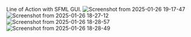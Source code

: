 Line of Action with SFML GUI.
![Screenshot from 2025-01-26 19-17-47](https://github.com/user-attachments/assets/12d0eb00-a865-4841-9e8b-ac39e94581a9)
![Screenshot from 2025-01-26 18-27-12](https://github.com/user-attachments/assets/6c8fa0e2-a1ad-4d3b-9f73-3f0c56f87e02)
![Screenshot from 2025-01-26 18-28-57](https://github.com/user-attachments/assets/c9df1bd6-fcb9-470c-a55d-bcf8cec99bfe)
![Screenshot from 2025-01-26 18-28-49](https://github.com/user-attachments/assets/3706c797-dad2-491b-991a-e1bd7a5d67a6)
